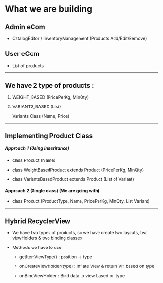 # What we are building

## Admin eCom

* CatalogEditor / InventoryManagement (Products Add/Edit/Remove)

## User eCom

* List of products  

---

## We have 2 type of products :

1. WEIGHT_BASED (PricePerKg, MinQty)  
2. VARIANTS_BASED (List<Variant>)  
   
   Variants Class (Name, Price)

---

## Implementing Product Class

##### Approach 1 (Using Inheritance)

- class Product (Name)  

- class WeightBasedProduct extends Product (PricePerKg, MinQty)  

- class VariantsBasedProduct extends Product (List of Variant)

#### Approach 2 (Single class) (We are going with)

* class Product (ProductType, Name, PricePerKg, MinQty, List Variant)

---

## Hybrid RecyclerView

* We have two types of products, so we have create two layouts, two viewHolders & two binding classes  

* Methods we have to use
  
  * getItemViewType() : position -> type  
  
  * onCreateViewHolder(type) : Inflate View & return VH based on type
  
  * onBindViewHolder : Bind data to view based on type
